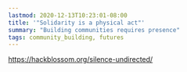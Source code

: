 ```yaml
---
lastmod: 2020-12-13T10:23:01-08:00
title: '"Solidarity is a physical act"'
summary: "Building communities requires presence"
tags: community_building, futures
---
```



https://hackblossom.org/silence-undirected/
